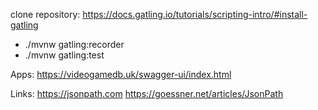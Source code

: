 clone repository: https://docs.gatling.io/tutorials/scripting-intro/#install-gatling

- ./mvnw gatling:recorder
- ./mvnw gatling:test

Apps:
https://videogamedb.uk/swagger-ui/index.html


Links:
https://jsonpath.com
https://goessner.net/articles/JsonPath